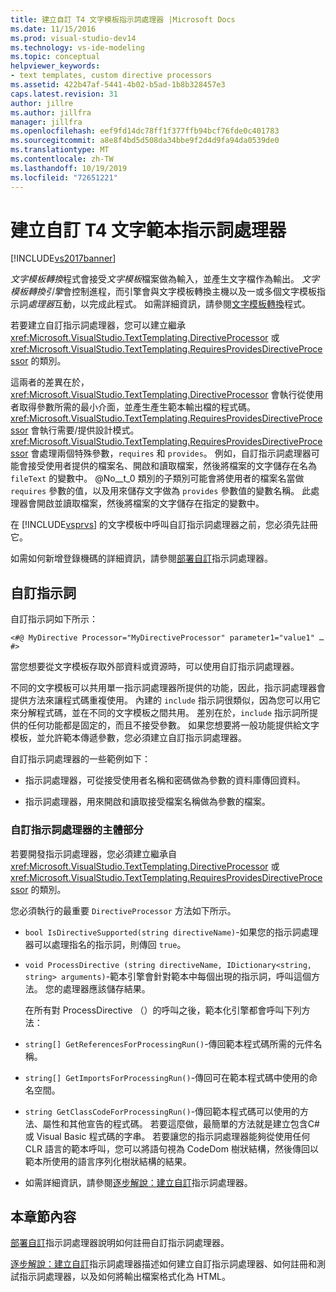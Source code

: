 ```yaml
---
title: 建立自訂 T4 文字模板指示詞處理器 |Microsoft Docs
ms.date: 11/15/2016
ms.prod: visual-studio-dev14
ms.technology: vs-ide-modeling
ms.topic: conceptual
helpviewer_keywords:
- text templates, custom directive processors
ms.assetid: 422b47af-5441-4b02-b5ad-1b8b328457e3
caps.latest.revision: 31
author: jillre
ms.author: jillfra
manager: jillfra
ms.openlocfilehash: eef9fd14dc78ff1f377ffb94bcf76fde0c401783
ms.sourcegitcommit: a8e8f4bd5d508da34bbe9f2d4d9fa94da0539de0
ms.translationtype: MT
ms.contentlocale: zh-TW
ms.lasthandoff: 10/19/2019
ms.locfileid: "72651221"
---
```

# <a name="creating-custom-t4-text-template-directive-processors"></a>建立自訂 T4 文字範本指示詞處理器
[!INCLUDE[vs2017banner](../includes/vs2017banner.md)]

*文字模板轉換*程式會接受*文字模板*檔案做為輸入，並產生文字檔作為輸出。 *文字模板轉換引擎*會控制進程，而引擎會與文字模板轉換主機以及一或多個文字模板指示詞*處理器*互動，以完成此程式。 如需詳細資訊，請參閱[文字模板轉換](../modeling/the-text-template-transformation-process.md)程式。

 若要建立自訂指示詞處理器，您可以建立繼承 <xref:Microsoft.VisualStudio.TextTemplating.DirectiveProcessor> 或 <xref:Microsoft.VisualStudio.TextTemplating.RequiresProvidesDirectiveProcessor> 的類別。

 這兩者的差異在於，<xref:Microsoft.VisualStudio.TextTemplating.DirectiveProcessor> 會執行從使用者取得參數所需的最小介面，並產生產生範本輸出檔的程式碼。 <xref:Microsoft.VisualStudio.TextTemplating.RequiresProvidesDirectiveProcessor> 會執行需要/提供設計模式。 <xref:Microsoft.VisualStudio.TextTemplating.RequiresProvidesDirectiveProcessor> 會處理兩個特殊參數，`requires` 和 `provides`。  例如，自訂指示詞處理器可能會接受使用者提供的檔案名、開啟和讀取檔案，然後將檔案的文字儲存在名為 `fileText` 的變數中。 @No__t_0 類別的子類別可能會將使用者的檔案名當做 `requires` 參數的值，以及用來儲存文字做為 `provides` 參數值的變數名稱。 此處理器會開啟並讀取檔案，然後將檔案的文字儲存在指定的變數中。

 在 [!INCLUDE[vsprvs](../includes/vsprvs-md.md)] 的文字模板中呼叫自訂指示詞處理器之前，您必須先註冊它。

 如需如何新增登錄機碼的詳細資訊，請參閱[部署自訂](../modeling/deploying-a-custom-directive-processor.md)指示詞處理器。

## <a name="custom-directives"></a>自訂指示詞
 自訂指示詞如下所示：

 `<#@ MyDirective Processor="MyDirectiveProcessor" parameter1="value1" … #>`

 當您想要從文字模板存取外部資料或資源時，可以使用自訂指示詞處理器。

 不同的文字模板可以共用單一指示詞處理器所提供的功能，因此，指示詞處理器會提供方法來讓程式碼重複使用。 內建的 `include` 指示詞很類似，因為您可以用它來分解程式碼，並在不同的文字模板之間共用。 差別在於，`include` 指示詞所提供的任何功能都是固定的，而且不接受參數。 如果您想要將一般功能提供給文字模板，並允許範本傳遞參數，您必須建立自訂指示詞處理器。

 自訂指示詞處理器的一些範例如下：

- 指示詞處理器，可從接受使用者名稱和密碼做為參數的資料庫傳回資料。

- 指示詞處理器，用來開啟和讀取接受檔案名稱做為參數的檔案。

### <a name="principal-parts-of-a-custom-directive-processor"></a>自訂指示詞處理器的主體部分
 若要開發指示詞處理器，您必須建立繼承自 <xref:Microsoft.VisualStudio.TextTemplating.DirectiveProcessor> 或 <xref:Microsoft.VisualStudio.TextTemplating.RequiresProvidesDirectiveProcessor> 的類別。

 您必須執行的最重要 `DirectiveProcessor` 方法如下所示。

- `bool IsDirectiveSupported(string directiveName)`-如果您的指示詞處理器可以處理指名的指示詞，則傳回 `true`。

- `void ProcessDirective (string directiveName, IDictionary<string, string> arguments)`-範本引擎會針對範本中每個出現的指示詞，呼叫這個方法。 您的處理器應該儲存結果。

  在所有對 ProcessDirective （）的呼叫之後，範本化引擎都會呼叫下列方法：

- `string[] GetReferencesForProcessingRun()`-傳回範本程式碼所需的元件名稱。

- `string[] GetImportsForProcessingRun()`-傳回可在範本程式碼中使用的命名空間。

- `string GetClassCodeForProcessingRun()`-傳回範本程式碼可以使用的方法、屬性和其他宣告的程式碼。 若要這麼做，最簡單的方法就是建立包含C#或 Visual Basic 程式碼的字串。 若要讓您的指示詞處理器能夠從使用任何 CLR 語言的範本呼叫，您可以將語句視為 CodeDom 樹狀結構，然後傳回以範本所使用的語言序列化樹狀結構的結果。

- 如需詳細資訊，請參閱[逐步解說：建立自訂](../modeling/walkthrough-creating-a-custom-directive-processor.md)指示詞處理器。

## <a name="in-this-section"></a>本章節內容
 [部署自訂](../modeling/deploying-a-custom-directive-processor.md)指示詞處理器說明如何註冊自訂指示詞處理器。

 [逐步解說：建立自訂](../modeling/walkthrough-creating-a-custom-directive-processor.md)指示詞處理器描述如何建立自訂指示詞處理器、如何註冊和測試指示詞處理器，以及如何將輸出檔案格式化為 HTML。
